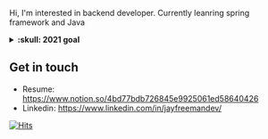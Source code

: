 Hi, I'm interested in backend developer. Currently leanring spring framework and Java

<details>
  <summary><b>:skull: 2021 goal</b></summary>
Get a job, adjust with good team and self developing myself!
</details>

## Get in touch
- Resume: https://www.notion.so/4bd77bdb726845e9925061ed58640426
- Linkedin: https://www.linkedin.com/in/jayfreemandev/

[![Hits](https://hits.seeyoufarm.com/api/count/incr/badge.svg?url=https%3A%2F%2Fgithub.com%2Fjayfreemandev%2Fhit-counter&count_bg=%2379C83D&title_bg=%23555555&icon=&icon_color=%23E7E7E7&title=hits&edge_flat=false)](https://hits.seeyoufarm.com)
